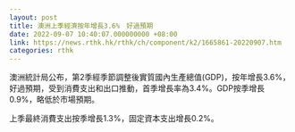 ```yaml
---
layout: post
title: 澳洲上季經濟按年增長3.6%　好過預期
date: 2022-09-07 10:40:07.000000000 +08:00
link: https://news.rthk.hk/rthk/ch/component/k2/1665861-20220907.htm
categories: rthk
---
```


澳洲統計局公布，第2季經季節調整後實質國內生產總值(GDP)，按年增長3.6%，好過預期，受到消費支出和出口推動，首季增長率為3.4%。GDP按季增長0.9%，略低於市場預期。

上季最終消費支出按季增長1.3%，固定資本支出增長0.2%。
